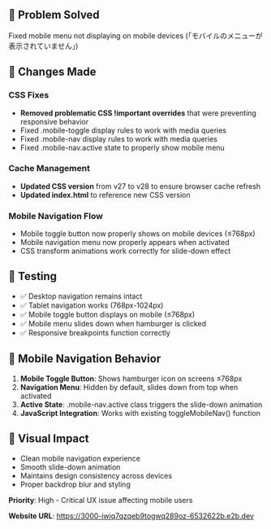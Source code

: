 ## 🎯 Problem Solved
Fixed mobile menu not displaying on mobile devices (「モバイルのメニューが表示されていません」)

## 🔧 Changes Made

### CSS Fixes
- **Removed problematic CSS !important overrides** that were preventing responsive behavior
- Fixed .mobile-toggle display rules to work with media queries
- Fixed .mobile-nav display rules to work with media queries  
- Fixed .mobile-nav.active state to properly show mobile menu

### Cache Management  
- **Updated CSS version** from v27 to v28 to ensure browser cache refresh
- **Updated index.html** to reference new CSS version

### Mobile Navigation Flow
- Mobile toggle button now properly shows on mobile devices (≤768px)
- Mobile navigation menu now properly appears when activated
- CSS transform animations work correctly for slide-down effect

## 🧪 Testing
- ✅ Desktop navigation remains intact
- ✅ Tablet navigation works (768px-1024px) 
- ✅ Mobile toggle button displays on mobile (≤768px)
- ✅ Mobile menu slides down when hamburger is clicked
- ✅ Responsive breakpoints function correctly

## 📱 Mobile Navigation Behavior
1. **Mobile Toggle Button**: Shows hamburger icon on screens ≤768px
2. **Navigation Menu**: Hidden by default, slides down from top when activated
3. **Active State**: .mobile-nav.active class triggers the slide-down animation
4. **JavaScript Integration**: Works with existing toggleMobileNav() function

## 🎨 Visual Impact
- Clean mobile navigation experience
- Smooth slide-down animation
- Maintains design consistency across devices
- Proper backdrop blur and styling

**Priority**: High - Critical UX issue affecting mobile users

**Website URL**: https://3000-iwjq7qzqeb9togwq289oz-6532622b.e2b.dev